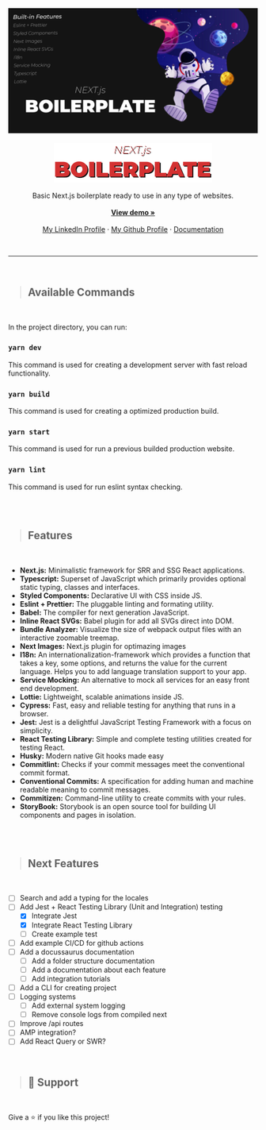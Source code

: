 <img src="images/cover.jpg">
<br>
<br>
<div align="center">
  <a href="https://github.com/matheusAlvarenga/next-boilerplate">
    <img src="images/logo.png" alt="Logo" width="320">
  </a>

  <p align="center">
    Basic Next.js boilerplate ready to use in any type of websites.
    <br />
    <br />
    <a href="https://next-boilerplate-tan.vercel.app/"><strong>View demo »</strong></a>
    <br />
    <br />
    <a href="https://br.linkedin.com/in/matheus-alvarenga-de-oliveira">My LinkedIn Profile</a>
    ·
    <a href="https://github.com/matheusAlvarenga">My Github Profile</a>
    ·
    <a href="#">Documentation</a>
</div>

<br>
<hr>
<br>

> ## Available Commands

<div>

<br>

  In the project directory, you can run:
  
  ### `yarn dev`
  
  This command is used for creating a development server with fast reload functionality.
  
  ### `yarn build`
  
  This command is used for creating a optimized production build.
  
  ### `yarn start`
  
  This command is used for run a previous builded production website.
  
  ### `yarn lint`
  
  This command is used for run eslint syntax checking.

<br>

</div>

<br>

> ## Features

<br>

<div>

  * **Next.js:** Minimalistic framework for SRR and SSG React applications.
  * **Typescript:** Superset of JavaScript which primarily provides optional static typing, classes and interfaces.
  * **Styled Components:** Declarative UI with CSS inside JS.
  * **Eslint + Prettier:** The pluggable linting and formating utility.
  * **Babel:**  The compiler for next generation JavaScript.
  * **Inline React SVGs:** Babel plugin for add all SVGs direct into DOM.
  * **Bundle Analyzer:** Visualize the size of webpack output files with an interactive zoomable treemap.
  * **Next Images:** Next.js plugin for optimazing images
  * **I18n:** An internationalization-framework which provides a function that takes a key, some options, and returns the value for the current language. Helps you to add language translation support to your app.
  * **Service Mocking:** An alternative to mock all services for an easy front end development.
  * **Lottie:** Lightweight, scalable animations inside JS.
  * **Cypress:** Fast, easy and reliable testing for anything that runs in a browser.
  * **Jest:** Jest is a delightful JavaScript Testing Framework with a focus on simplicity.
  * **React Testing Library:** Simple and complete testing utilities created for testing React.
  * **Husky:** Modern native Git hooks made easy
  * **Commitlint:** Checks if your commit messages meet the conventional commit format.
  * **Conventional Commits:** A specification for adding human and machine readable meaning to commit messages.
  * **Commitizen:** Command-line utility to create commits with your rules. 
  * **StoryBook:** Storybook is an open source tool for building UI components and pages in isolation. 

<br>

</div>

<br>

> ## Next Features

<br>

<div>

  - [ ] Search and add a typing for the locales
  - [ ] Add Jest + React Testing Library (Unit and Integration) testing
    - [X] Integrate Jest
    - [X] Integrate React Testing Library
    - [ ] Create example test
  - [ ] Add example CI/CD for github actions
  - [ ] Add a docussaurus documentation
    - [ ] Add a folder structure documentation
    - [ ] Add a documentation about each feature
    - [ ] Add integration tutorials
  - [ ] Add a CLI for creating project
  - [ ] Logging systems
    - [ ] Add external system logging
    - [ ] Remove console logs from compiled next
  - [ ] Improve /api routes
  - [ ] AMP integration?
  - [ ] Add React Query or SWR?

</div>

<br>

> ## 🤝 Support

<br>

Give a ⭐️ if you like this project!
